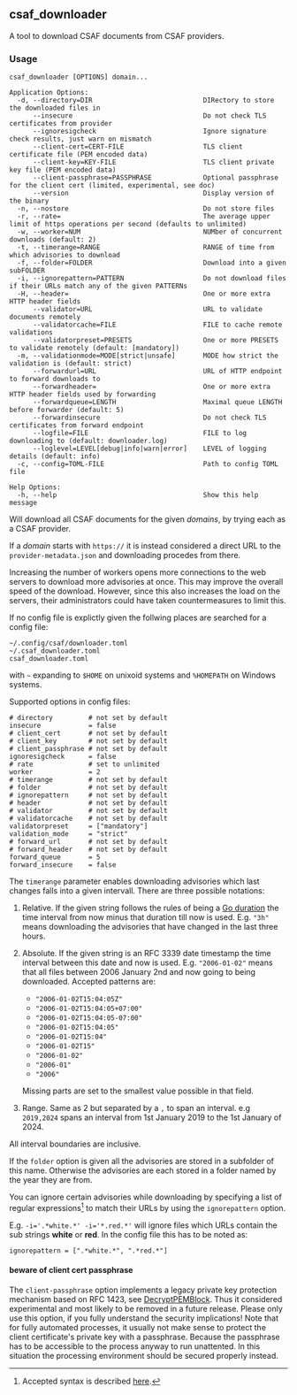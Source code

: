 ## csaf_downloader
A tool to download CSAF documents from CSAF providers.

### Usage

```
csaf_downloader [OPTIONS] domain...

Application Options:
  -d, --directory=DIR                            DIRectory to store the downloaded files in
      --insecure                                 Do not check TLS certificates from provider
      --ignoresigcheck                           Ignore signature check results, just warn on mismatch
      --client-cert=CERT-FILE                    TLS client certificate file (PEM encoded data)
      --client-key=KEY-FILE                      TLS client private key file (PEM encoded data)
      --client-passphrase=PASSPHRASE             Optional passphrase for the client cert (limited, experimental, see doc)
      --version                                  Display version of the binary
  -n, --nostore                                  Do not store files
  -r, --rate=                                    The average upper limit of https operations per second (defaults to unlimited)
  -w, --worker=NUM                               NUMber of concurrent downloads (default: 2)
  -t, --timerange=RANGE                          RANGE of time from which advisories to download
  -f, --folder=FOLDER                            Download into a given subFOLDER
  -i, --ignorepattern=PATTERN                    Do not download files if their URLs match any of the given PATTERNs
  -H, --header=                                  One or more extra HTTP header fields
      --validator=URL                            URL to validate documents remotely
      --validatorcache=FILE                      FILE to cache remote validations
      --validatorpreset=PRESETS                  One or more PRESETS to validate remotely (default: [mandatory])
  -m, --validationmode=MODE[strict|unsafe]       MODE how strict the validation is (default: strict)
      --forwardurl=URL                           URL of HTTP endpoint to forward downloads to
      --forwardheader=                           One or more extra HTTP header fields used by forwarding
      --forwardqueue=LENGTH                      Maximal queue LENGTH before forwarder (default: 5)
      --forwardinsecure                          Do not check TLS certificates from forward endpoint
      --logfile=FILE                             FILE to log downloading to (default: downloader.log)
      --loglevel=LEVEL[debug|info|warn|error]    LEVEL of logging details (default: info)
  -c, --config=TOML-FILE                         Path to config TOML file

Help Options:
  -h, --help                                     Show this help message
```

Will download all CSAF documents for the given _domains_, by trying each as a CSAF provider.

If a _domain_ starts with `https://` it is instead considered a direct URL to the `provider-metadata.json` and downloading procedes from there.

Increasing the number of workers opens more connections to the web servers
to download more advisories at once. This may improve the overall speed of the download.
However, since this also increases the load on the servers, their administrators could
have taken countermeasures to limit this.

If no config file is explictly given the follwing places are searched for a config file:
```
~/.config/csaf/downloader.toml
~/.csaf_downloader.toml
csaf_downloader.toml
```

with `~` expanding to `$HOME` on unixoid systems and `%HOMEPATH` on Windows systems.

Supported options in config files:
```
# directory         # not set by default
insecure            = false
# client_cert       # not set by default
# client_key        # not set by default
# client_passphrase # not set by default
ignoresigcheck      = false
# rate              # set to unlimited
worker              = 2
# timerange         # not set by default
# folder            # not set by default
# ignorepattern     # not set by default
# header            # not set by default
# validator         # not set by default
# validatorcache    # not set by default
validatorpreset     = ["mandatory"]
validation_mode     = "strict"
# forward_url       # not set by default
# forward_header    # not set by default
forward_queue       = 5
forward_insecure    = false
```

The `timerange` parameter enables downloading advisories which last changes falls
into a given intervall. There are three possible notations:

1. Relative. If the given string follows the rules of being a [Go duration](https://pkg.go.dev/time@go1.20.6#ParseDuration)
    the time interval from now minus that duration till now is used. 
    E.g. `"3h"` means downloading the advisories that have changed in the last three hours.

2. Absolute. If the given string is an RFC 3339 date timestamp the time interval between
   this date and now is used. 
   E.g. `"2006-01-02"` means that all files between 2006 January 2nd and now going to being
   downloaded. 
   Accepted patterns are:
   - `"2006-01-02T15:04:05Z"`
   - `"2006-01-02T15:04:05+07:00"`
   - `"2006-01-02T15:04:05-07:00"`
   - `"2006-01-02T15:04:05"`
   - `"2006-01-02T15:04"`
   - `"2006-01-02T15"`
   - `"2006-01-02"`
   - `"2006-01"`
   - `"2006"`

   Missing parts are set to the smallest value possible in that field.

3. Range. Same as 2 but separated by a `,` to span an interval. e.g `2019,2024`
   spans an interval from 1st January 2019 to the 1st January of 2024.

All interval boundaries are inclusive.

If the `folder` option is given all the advisories are stored in a subfolder
of this name. Otherwise the advisories are each stored in a folder named
by the year they are from.

You can ignore certain advisories while downloading by specifying a list
of regular expressions[^1] to match their URLs by using the `ignorepattern`
option.

E.g. `-i='.*white.*' -i='*.red.*'` will ignore files which URLs contain
the sub strings **white** or **red**.
In the config file this has to be noted as:
```
ignorepattern = [".*white.*", ".*red.*"]
```

#### beware of client cert passphrase

The `client-passphrase` option implements a legacy private
key protection mechanism based on RFC 1423, see
[DecryptPEMBlock](https://pkg.go.dev/crypto/x509@go1.20.6#DecryptPEMBlock).
Thus it considered experimental and most likely to be removed
in a future release. Please only use this option, if you fully understand
the security implications!
Note that for fully automated processes, it usually not make sense
to protect the client certificate's private key with a passphrase.
Because the passphrase has to be accessible to the process anyway to run
unattented. In this situation the processing environment should be secured
properly instead.

[^1]: Accepted syntax is described [here](https://github.com/google/re2/wiki/Syntax).
